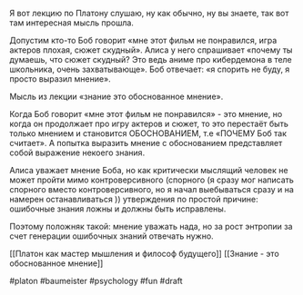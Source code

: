 Я вот лекцию по Платону слушаю, ну как обычно, ну вы знаете, так вот там интересная мысль прошла.

Допустим кто-то Боб говорит «мне этот фильм не понравился, игра актеров плохая, сюжет скудный». Алиса у него спрашивает «почему ты думаешь, что сюжет скудный? Это ведь аниме про кибердемона в теле школьника, очень захватывающе». Боб отвечает: «я спорить не буду, я просто выразил мнение».

Мысль из лекции «знание это обоснованное мнение».

Когда Боб говорит «мне этот фильм не понравился» - это мнение, но когда он продолжает про игру актеров и сюжет, то это перестаёт быть только мнением и становится ОБОСНОВАНИЕМ, т.е «ПОЧЕМУ Боб так считает». А попытка выразить мнение с обоснованием представляет собой выражение некоего знания. 

Алиса уважает мнение Боба, но как критически мыслящий человек не может пройти мимо контроверсивного (спорного (я сразу мог написать спорного вместо контроверсивного, но я начал выебываться сразу и на намерен останавливаться )) утверждения по простой причине: ошибочные знания ложны и должны быть исправлены.

Поэтому положняк такой: мнение уважать нада, но за рост энтропии за счет генерации ошибочных знаний отвечать нужно.

[[Платон как мастер мышления и философ будущего]]
[[Знание - это обоснованное мнение]]

#platon #baumeister #psychology #fun 
#draft